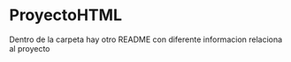 # ProyectoHTML

Dentro de la carpeta hay otro README con diferente informacion relaciona al proyecto
